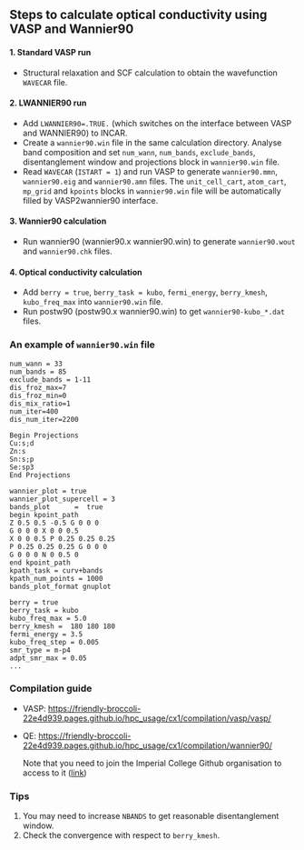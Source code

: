 ## Steps to calculate optical conductivity using VASP and Wannier90

#### 1. Standard VASP run  
- Structural relaxation and SCF calculation to obtain the wavefunction `WAVECAR` file.

#### 2. LWANNIER90 run  
- Add `LWANNIER90=.TRUE.` (which switches on the interface between VASP and WANNIER90) to INCAR.   
- Create a `wannier90.win` file in the same calculation directory. Analyse band composition and set `num_wann`, `num_bands`, `exclude_bands`, disentanglement window and projections block in `wannier90.win` file.  
- Read `WAVECAR` (`ISTART = 1`) and run VASP to generate `wannier90.mmn`, `wannier90.eig` and `wannier90.amn` files. The `unit_cell_cart`, `atom_cart`, `mp_grid` and `kpoints` blocks in `wannier90.win` file will be automatically filled by VASP2wannier90 interface.

#### 3. Wannier90 calculation  
- Run wannier90 (wannier90.x wannier90.win) to generate `wannier90.wout` and `wannier90.chk` files.

#### 4. Optical conductivity calculation  
- Add `berry = true`, `berry_task = kubo`, `fermi_energy`, `berry_kmesh`, `kubo_freq_max` into `wannier90.win` file.  
- Run postw90 (postw90.x wannier90.win) to get `wannier90-kubo_*.dat` files.


### An example of `wannier90.win` file  
```
num_wann = 33   
num_bands = 85  
exclude_bands = 1-11  
dis_froz_max=7  
dis_froz_min=0  
dis_mix_ratio=1  
num_iter=400  
dis_num_iter=2200  

Begin Projections  
Cu:s;d  
Zn:s  
Sn:s;p  
Se:sp3  
End Projections  

wannier_plot = true  
wannier_plot_supercell = 3  
bands_plot      =  true  
begin kpoint_path  
Z 0.5 0.5 -0.5 G 0 0 0   
G 0 0 0 X 0 0 0.5  
X 0 0 0.5 P 0.25 0.25 0.25  
P 0.25 0.25 0.25 G 0 0 0   
G 0 0 0 N 0 0.5 0  
end kpoint_path  
kpath_task = curv+bands  
kpath_num_points = 1000  
bands_plot_format gnuplot  

berry = true  
berry_task = kubo  
kubo_freq_max = 5.0  
berry_kmesh =  180 180 180  
fermi_energy = 3.5  
kubo_freq_step = 0.005  
smr_type = m-p4  
adpt_smr_max = 0.05  
...
```

### Compilation guide  
- VASP: https://friendly-broccoli-22e4d939.pages.github.io/hpc_usage/cx1/compilation/vasp/vasp/  
- QE: https://friendly-broccoli-22e4d939.pages.github.io/hpc_usage/cx1/compilation/wannier90/  

  Note that you need to join the Imperial College Github organisation to access to it ([link](https://www.imperial.ac.uk/admin-services/ict/self-service/research-support/research-support-systems/github/working-with-githubcom/)) 
  
### Tips  
1. You may need to increase `NBANDS` to get reasonable disentanglement window.
2. Check the convergence with respect to `berry_kmesh`.
